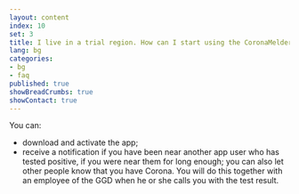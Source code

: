 ```yaml
---
layout: content
index: 10
set: 3
title: I live in a trial region. How can I start using the CoronaMelder app?
lang: bg
categories:
- bg
- faq
published: true
showBreadCrumbs: true
showContact: true
---
```


You can:
- download and activate the app;
- receive a notification if you have been near another app user who has tested positive, if you were near them for long enough;
you can also let other people know that you have Corona. You will do this together with an employee of the GGD when he or she calls you with the test result.
